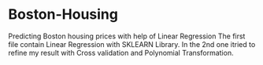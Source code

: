# Boston-Housing
Predicting Boston housing prices with help of Linear Regression
The first file contain Linear Regression with SKLEARN Library.
In the 2nd one itried to refine my result with Cross validation and Polynomial Transformation.
